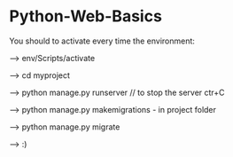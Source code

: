 # Python-Web-Basics


You should to activate every time the environment:

--> env/Scripts/activate

--> cd myproject

--> python manage.py runserver
// to stop the server ctr+C

--> python manage.py makemigrations - in project folder

--> python manage.py migrate

--> :)
